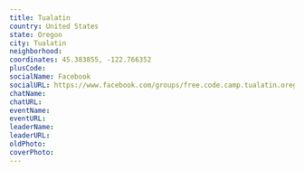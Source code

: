 ```yaml
---
title: Tualatin
country: United States
state: Oregon
city: Tualatin
neighborhood: 
coordinates: 45.383855, -122.766352
plusCode:
socialName: Facebook
socialURL: https://www.facebook.com/groups/free.code.camp.tualatin.oregon
chatName:
chatURL:
eventName:
eventURL:
leaderName:
leaderURL:
oldPhoto: 
coverPhoto:
---
```

